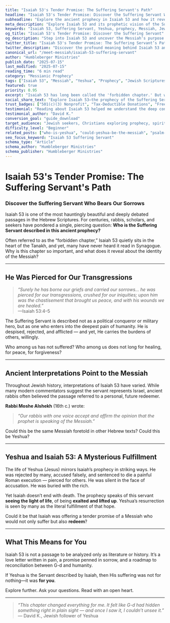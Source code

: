 ```yaml
---
title: "Isaiah 53's Tender Promise: The Suffering Servant's Path"
headline: "Isaiah 53's Tender Promise: Discover the Suffering Servant Who Bears Our Sorrows"
subheadline: "Explore the ancient prophecy in Isaiah 53 and how it reveals the Messiah’s identity, suffering, and purpose—fulfilled in Yeshua"
meta_description: "Explore Isaiah 53 and its prophetic vision of the Suffering Servant. Discover how this powerful Hebrew Scripture points to Yeshua and His mission of redemption."
keywords: "Isaiah 53, Suffering Servant, Yeshua, prophecy, Messiah, Jewish prophecy, Hebrew Scriptures"
og_title: "Isaiah 53's Tender Promise: Discover the Suffering Servant"
og_description: "Step into Isaiah 53 and uncover the Messiah’s purpose foretold centuries ago. Learn how this ancient text reveals Yeshua as the one who bore our sorrows."
twitter_title: "Isaiah 53's Tender Promise: The Suffering Servant’s Path"
twitter_description: "Discover the profound meaning behind Isaiah 53 and how it points to Yeshua as the promised Messiah."
canonical_url: "/meet-messiah/isaiah-53-suffering-servant"
author: "Humbleberger Ministries"
publish_date: "2025-07-15"
last_modified: "2025-07-15"
reading_time: "6 min read"
category: "Messianic Prophecy"
tags: ["Isaiah 53", "Messiah", "Yeshua", "Prophecy", "Jewish Scriptures"]
featured: true
priority: 0.95
excerpt: "Isaiah 53 has long been called the 'forbidden chapter.' But what does it really say about the Messiah, and could Yeshua be the one it describes?"
social_share_text: "Explore Isaiah 53—the prophecy of the Suffering Servant. Could this be pointing to Yeshua?"
trust_badges: ["501(c)(3) Nonprofit", "Tax-Deductible Donations", "Free Resources"]
testimonial: "Reading about Isaiah 53 helped me understand the deep connection between my Jewish faith and the Messiah. It opened my eyes to Yeshua like never before."
testimonial_author: "David K."
conversion_goal: "guide_download"
target_audience: "Jewish seekers, Christians exploring prophecy, spiritual seekers"
difficulty_level: "Beginner"
related_posts: ["who-is-yeshua", "could-yeshua-be-the-messiah", "psalm-22-and-the-crucifixion"]
seo_focus_keyword: "Isaiah 53 Suffering Servant"
schema_type: "Article"
schema_author: "Humbleberger Ministries"
schema_publisher: "Humbleberger Ministries"
---
```


# Isaiah 53's Tender Promise: The Suffering Servant's Path

### Discover the Suffering Servant Who Bears Our Sorrows

Isaiah 53 is one of the most hauntingly beautiful and deeply debated passages in the Hebrew Scriptures. For centuries, rabbis, scholars, and seekers have pondered a single, piercing question: **Who is the Suffering Servant described in this ancient prophecy?**

Often referred to as the “forbidden chapter,” Isaiah 53 quietly sits in the heart of the Tanakh, and yet, many have never heard it read in Synagogue. Why is this chapter so important, and what does it reveal about the identity of the Messiah?

---

## He Was Pierced for Our Transgressions

> _“Surely he has borne our griefs and carried our sorrows… he was pierced for our transgressions, crushed for our iniquities; upon him was the chastisement that brought us peace, and with his wounds we are healed.”_  
> —Isaiah 53:4–5

The Suffering Servant is described not as a political conqueror or military hero, but as one who enters into the deepest pain of humanity. He is despised, rejected, and afflicted — and yet, He carries the burdens of others, willingly.

Who among us has not suffered? Who among us does not long for healing, for peace, for forgiveness?

---

## Ancient Interpretations Point to the Messiah

Throughout Jewish history, interpretations of Isaiah 53 have varied. While many modern commentators suggest the servant represents Israel, ancient rabbis often believed the passage referred to a personal, future redeemer.

**Rabbi Moshe Alshekh** (16th c.) wrote:  
> _“Our rabbis with one voice accept and affirm the opinion that the prophet is speaking of the Messiah.”_

Could this be the same Messiah foretold in other Hebrew texts? Could this be Yeshua?

---

## Yeshua and Isaiah 53: A Mysterious Fulfillment

The life of Yeshua (Jesus) mirrors Isaiah’s prophecy in striking ways. He was rejected by many, accused falsely, and sentenced to die a painful Roman execution — pierced for others. He was silent in the face of accusation. He was buried with the rich.

Yet Isaiah doesn’t end with death. The prophecy speaks of this servant **seeing the light of life**, of being **exalted and lifted up**. Yeshua’s resurrection is seen by many as the literal fulfillment of that hope.

Could it be that Isaiah was offering a tender promise of a Messiah who would not only suffer but also **redeem**?

---

## What This Means for You

Isaiah 53 is not a passage to be analyzed only as literature or history. It’s a love letter written in pain, a promise penned in sorrow, and a roadmap to reconciliation between G-d and humanity.

If Yeshua is the Servant described by Isaiah, then His suffering was not for nothing—it was **for you**.

Explore further. Ask your questions. Read with an open heart.

---

> _“This chapter changed everything for me. It felt like G-d had hidden something right in plain sight — and once I saw it, I couldn’t unsee it.”_  
> — David K., Jewish follower of Yeshua
